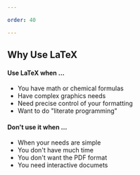```yaml
---

order: 40

---
```



## Why Use LaTeX

<div>
  <div class="two-col left small">
    <h4>Use LaTeX when &hellip;</h4>
    <ul>
      <li>You have math or chemical formulas</li>
      <li>Have complex graphics needs</li>
      <li>Need precise control of your formatting </li>
      <li>Want to do "literate programming"</li>
    </ul>
  </div>

  <div class="two-col right small">
  <h4>Don't use it when &hellip;</h4>
    <ul>
      <li>When your needs are simple</li>
      <li>You don't have much time</li>
      <li>You don't want the PDF format </li>
      <li>You need interactive documets </li>
    </ul>
  
  </div>
</div>



